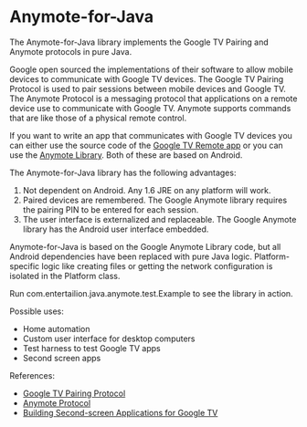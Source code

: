 Anymote-for-Java
================

<p>The Anymote-for-Java library implements the Google TV Pairing and Anymote protocols in pure Java.</p>

<p>Google open sourced the implementations of their software to allow mobile devices to communicate with Google TV devices. 
The Google TV Pairing Protocol is used to pair sessions between mobile devices and Google TV.
The Anymote Protocol is a messaging protocol that applications on a remote device use to communicate with Google TV. 
Anymote supports commands that are like those of a physical remote control.</p>

<p>If you want to write an app that communicates with Google TV devices you can either use the source code of the <a href="https://code.google.com/p/google-tv-remote/">Google TV 
Remote app</a> or you can use the <a href="https://code.google.com/p/googletv-android-samples/source/browse/#git%2FAnymoteLibrary">Anymote Library</a>. Both of these are based on Android. </p>

<p>The Anymote-for-Java library has the following advantages:
<ol>
<li>Not dependent on Android. Any 1.6 JRE on any platform will work.</li>
<li>Paired devices are remembered. The Google Anymote library requires the pairing PIN to be entered for each session.</li>
<li>The user interface is externalized and replaceable. The Google Anymote library has the Android user interface embedded.</li>
</ol>
</p>

<p>Anymote-for-Java is based on the Google Anymote Library code, but all Android dependencies have been replaced with pure Java logic. 
Platform-specific logic like creating files or getting the network configuration is isolated in the Platform class.</p>

<p>Run com.entertailion.java.anymote.test.Example to see the library in action.</p>

<p>Possible uses:
<ul>
<li>Home automation</li>
<li>Custom user interface for desktop computers</li>
<li>Test harness to test Google TV apps</li>
<li>Second screen apps</li>
</ul>
</p>

<p>References:
<ul>
<li><a href="https://developers.google.com/tv/remote/docs/pairing">Google TV Pairing Protocol</a></li>
<li><a href="https://code.google.com/p/anymote-protocol/">Anymote Protocol</a></li>
<li><a href="https://developers.google.com/tv/remote/docs/developing">Building Second-screen Applications for Google TV</a></li>
</ul>
</p>





